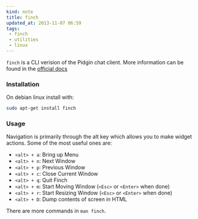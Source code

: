 ```yaml
---
kind: note
title: finch
updated_at: 2013-11-07 06:59
tags:
 - finch
 - utilities
 - linux
---
```



`finch` is a CLI verision of the Pidgin chat client. More information can be
found in the [official docs](https://developer.pidgin.im/wiki/Using%20Finch)

### Installation

On debian linux install with:

```bash 
sudo apt-get install finch
```

### Usage

Navigation is primarily through the alt key which allows you to make widget
actions. Some of the most useful ones are:

* ` <alt> + a `: Bring up Menu
* ` <alt> + n `: Next Window
* ` <alt> + p `: Previous Window
* ` <alt> + c `: Close Current Window
* ` <alt> + q `: Quit Finch
* ` <alt> + m `: Start Moving Window (`<Esc>` or `<Enter>` when done)
* ` <alt> + r `: Start Resizing Window (`<Esc>` or `<Enter>` when done)
* ` <alt> + D `: Dump contents of screen in HTML

There are more commands in `man finch`.
